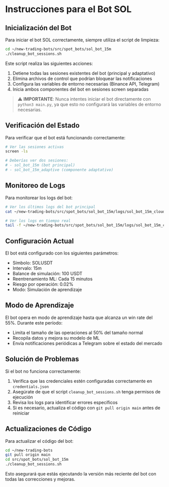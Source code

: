 # Instrucciones para el Bot SOL

## Inicialización del Bot

Para iniciar el bot SOL correctamente, siempre utiliza el script de limpieza:

```bash
cd ~/new-trading-bots/src/spot_bots/sol_bot_15m
./cleanup_bot_sessions.sh
```

Este script realiza las siguientes acciones:
1. Detiene todas las sesiones existentes del bot (principal y adaptativo)
2. Elimina archivos de control que podrían bloquear las notificaciones
3. Configura las variables de entorno necesarias (Binance API, Telegram)
4. Inicia ambos componentes del bot en sesiones screen separadas

> ⚠️ **IMPORTANTE**: Nunca intentes iniciar el bot directamente con `python3 main.py`, ya que esto no configurará las variables de entorno necesarias.

## Verificación del Estado

Para verificar que el bot está funcionando correctamente:

```bash
# Ver las sesiones activas
screen -ls

# Deberías ver dos sesiones:
# - sol_bot_15m (bot principal)
# - sol_bot_15m_adaptive (componente adaptativo)
```

## Monitoreo de Logs

Para monitorear los logs del bot:

```bash
# Ver los últimos logs del bot principal
cat ~/new-trading-bots/src/spot_bots/sol_bot_15m/logs/sol_bot_15m_cloud_simulation_*.log | tail -n 50

# Ver los logs en tiempo real
tail -f ~/new-trading-bots/src/spot_bots/sol_bot_15m/logs/sol_bot_15m_cloud_simulation_*.log
```

## Configuración Actual

El bot está configurado con los siguientes parámetros:
- Símbolo: SOLUSDT
- Intervalo: 15m
- Balance de simulación: 100 USDT
- Reentrenamiento ML: Cada 15 minutos
- Riesgo por operación: 0.02%
- Modo: Simulación de aprendizaje

## Modo de Aprendizaje

El bot opera en modo de aprendizaje hasta que alcanza un win rate del 55%. Durante este período:
- Limita el tamaño de las operaciones al 50% del tamaño normal
- Recopila datos y mejora su modelo de ML
- Envía notificaciones periódicas a Telegram sobre el estado del mercado

## Solución de Problemas

Si el bot no funciona correctamente:

1. Verifica que las credenciales estén configuradas correctamente en `credentials.json`
2. Asegúrate de que el script `cleanup_bot_sessions.sh` tenga permisos de ejecución
3. Revisa los logs para identificar errores específicos
4. Si es necesario, actualiza el código con `git pull origin main` antes de reiniciar

## Actualizaciones de Código

Para actualizar el código del bot:

```bash
cd ~/new-trading-bots
git pull origin main
cd src/spot_bots/sol_bot_15m
./cleanup_bot_sessions.sh
```

Esto asegurará que estás ejecutando la versión más reciente del bot con todas las correcciones y mejoras.

